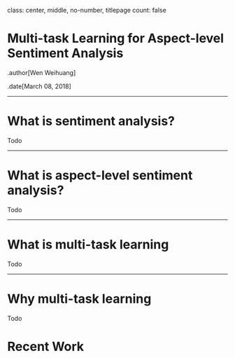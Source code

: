 class: center, middle, no-number, titlepage
count: false

# Multi-task Learning for Aspect-level Sentiment Analysis

.author[Wen Weihuang]

.date[March 08, 2018]

---

# What is sentiment analysis?

Todo

---

# What is aspect-level sentiment analysis?

Todo

---

# What is multi-task learning

Todo

---

# Why multi-task learning

Todo

# Recent Work